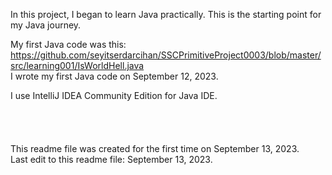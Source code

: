 In this project, I began to learn Java practically. This is the starting point for my Java journey.

My first Java code was this:
https://github.com/seyitserdarcihan/SSCPrimitiveProject0003/blob/master/src/learning001/IsWorldHell.java
<br>
I wrote my first Java code on September 12, 2023.

I use IntelliJ IDEA Community Edition for Java IDE.
<br>
<br>
<br>
<br>
<br>
This readme file was created for the first time on September 13, 2023.<br>
Last edit to this readme file: September 13, 2023.
